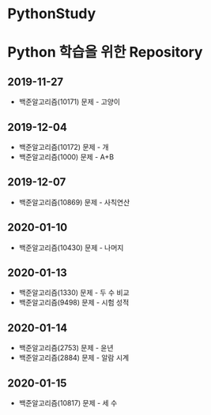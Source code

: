 PythonStudy
===========
# Python 학습을 위한 Repository

## 2019-11-27
* 백준알고리즘(10171) 문제 - 고양이

## 2019-12-04
* 백준알고리즘(10172) 문제 - 개
* 백준알고리즘(1000) 문제 - A+B

## 2019-12-07
* 백준알고리즘(10869) 문제 - 사칙연산

## 2020-01-10
* 백준알고리즘(10430) 문제 - 나머지

## 2020-01-13
* 백준알고리즘(1330) 문제 - 두 수 비교
* 백준알고리즘(9498) 문제 - 시험 성적

## 2020-01-14
* 백준알고리즘(2753) 문제 - 윤년
* 백준알고리즘(2884) 문제 - 알람 시계

## 2020-01-15
* 백준알고리즘(10817) 문제 - 세 수